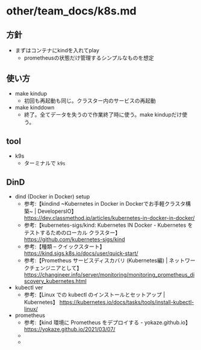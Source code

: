 # other/team_docs/k8s.md

## 方針

- まずはコンテナにkindを入れてplay
  - prometheusの状態だけ管理するシンプルなものを想定

## 使い方

- make kindup
  - 初回も再起動も同じ。クラスター内のサービスの再起動
- make kinddown
  - 終了。全てデータを失うので作業終了時に使う。make kindupだけ使う。

## tool

- k9s
  - ターミナルで `k9s`  

## DinD

- dind (Docker in Docker) setup
  - 参考:【kindind ~Kubernetes in Docker in Dockerでお手軽クラスタ構築~ | DevelopersIO】 https://dev.classmethod.jp/articles/kubernetes-in-docker-in-docker/
  - 参考:【kubernetes-sigs/kind: Kubernetes IN Docker - Kubernetes をテストするためのローカル クラスター】 https://github.com/kubernetes-sigs/kind
  - 参考:【種類 – クイックスタート】 https://kind.sigs.k8s.io/docs/user/quick-start/
  - 参考:【Prometheus サービスディスカバリ (Kubernetes編) | ネットワークチェンジニアとして】 https://changineer.info/server/monitoring/monitoring_prometheus_discovery_kubernetes.html
- kubectl ver
  - 参考:【Linux での kubectl のインストールとセットアップ | Kubernetes】 https://kubernetes.io/docs/tasks/tools/install-kubectl-linux/
- prometheus
  - 参考:【kind 環境に Prometheus をデプロイする - yokaze.github.io】 https://yokaze.github.io/2021/03/07/
  - 
  - 